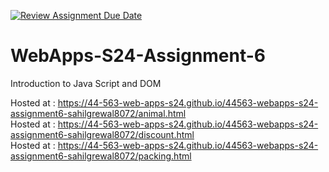 [![Review Assignment Due Date](https://classroom.github.com/assets/deadline-readme-button-24ddc0f5d75046c5622901739e7c5dd533143b0c8e959d652212380cedb1ea36.svg)](https://classroom.github.com/a/1Z6dGCon)
# WebApps-S24-Assignment-6
Introduction to Java Script and DOM

Hosted at : https://44-563-web-apps-s24.github.io/44563-webapps-s24-assignment6-sahilgrewal8072/animal.html <br>
Hosted at : https://44-563-web-apps-s24.github.io/44563-webapps-s24-assignment6-sahilgrewal8072/discount.html <br>
Hosted at : https://44-563-web-apps-s24.github.io/44563-webapps-s24-assignment6-sahilgrewal8072/packing.html
